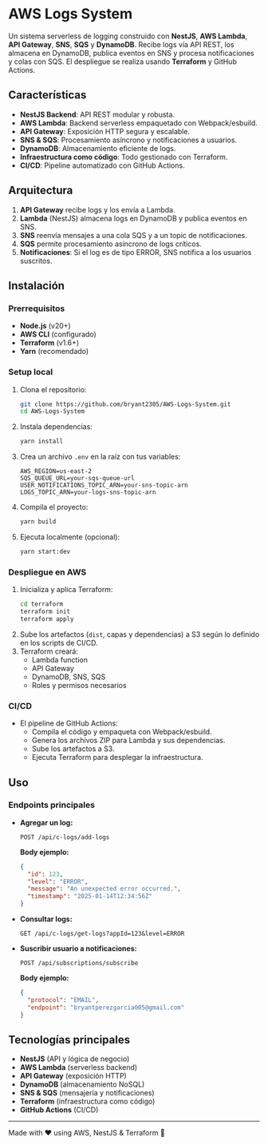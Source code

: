 # AWS Logs System

Un sistema serverless de logging construido con **NestJS**, **AWS Lambda**, **API Gateway**, **SNS**, **SQS** y **DynamoDB**. Recibe logs vía API REST, los almacena en DynamoDB, publica eventos en SNS y procesa notificaciones y colas con SQS. El despliegue se realiza usando **Terraform** y GitHub Actions.

## Características
- **NestJS Backend**: API REST modular y robusta.
- **AWS Lambda**: Backend serverless empaquetado con Webpack/esbuild.
- **API Gateway**: Exposición HTTP segura y escalable.
- **SNS & SQS**: Procesamiento asíncrono y notificaciones a usuarios.
- **DynamoDB**: Almacenamiento eficiente de logs.
- **Infraestructura como código**: Todo gestionado con Terraform.
- **CI/CD**: Pipeline automatizado con GitHub Actions.

## Arquitectura
1. **API Gateway** recibe logs y los envía a Lambda.
2. **Lambda** (NestJS) almacena logs en DynamoDB y publica eventos en SNS.
3. **SNS** reenvía mensajes a una cola SQS y a un topic de notificaciones.
4. **SQS** permite procesamiento asíncrono de logs críticos.
5. **Notificaciones**: Si el log es de tipo ERROR, SNS notifica a los usuarios suscritos.

## Instalación

### Prerrequisitos
- **Node.js** (v20+)
- **AWS CLI** (configurado)
- **Terraform** (v1.6+)
- **Yarn** (recomendado)

### Setup local
1. Clona el repositorio:
   ```sh
   git clone https://github.com/bryant2305/AWS-Logs-System.git
   cd AWS-Logs-System
   ```
2. Instala dependencias:
   ```sh
   yarn install
   ```
3. Crea un archivo `.env` en la raíz con tus variables:
   ```env
   AWS_REGION=us-east-2
   SQS_QUEUE_URL=your-sqs-queue-url
   USER_NOTIFICATIONS_TOPIC_ARN=your-sns-topic-arn
   LOGS_TOPIC_ARN=your-logs-sns-topic-arn
   ```
4. Compila el proyecto:
   ```sh
   yarn build
   ```
5. Ejecuta localmente (opcional):
   ```sh
   yarn start:dev
   ```

### Despliegue en AWS

1. Inicializa y aplica Terraform:
   ```sh
   cd terraform
   terraform init
   terraform apply
   ```
2. Sube los artefactos (`dist`, capas y dependencias) a S3 según lo definido en los scripts de CI/CD.
3. Terraform creará:
   - Lambda function
   - API Gateway
   - DynamoDB, SNS, SQS
   - Roles y permisos necesarios

### CI/CD

- El pipeline de GitHub Actions:
  - Compila el código y empaqueta con Webpack/esbuild.
  - Genera los archivos ZIP para Lambda y sus dependencias.
  - Sube los artefactos a S3.
  - Ejecuta Terraform para desplegar la infraestructura.

## Uso

### Endpoints principales

- **Agregar un log:**
  ```http
  POST /api/c-logs/add-logs
  ```
  **Body ejemplo:**
  ```json
  {
    "id": 123,
    "level": "ERROR",
    "message": "An unexpected error occurred.",
    "timestamp": "2025-01-14T12:34:56Z"
  }
  ```

- **Consultar logs:**
  ```http
  GET /api/c-logs/get-logs?appId=123&level=ERROR
  ```

- **Suscribir usuario a notificaciones:**
  ```http
  POST /api/subscriptions/subscribe
  ```
  **Body ejemplo:**
  ```json
  {
    "protocol": "EMAIL",
    "endpoint": "bryantperezgarcia005@gmail.com"
  }
  ```

## Tecnologías principales
- **NestJS** (API y lógica de negocio)
- **AWS Lambda** (serverless backend)
- **API Gateway** (exposición HTTP)
- **DynamoDB** (almacenamiento NoSQL)
- **SNS & SQS** (mensajería y notificaciones)
- **Terraform** (infraestructura como código)
- **GitHub Actions** (CI/CD)

---

Made with ❤️ using AWS, NestJS & Terraform 🚀